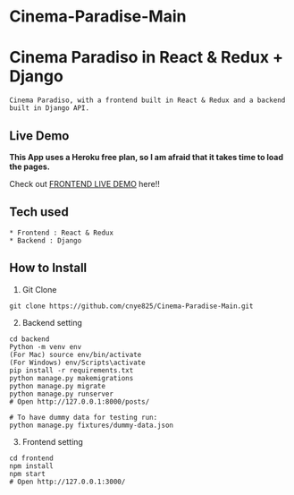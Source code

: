 # Cinema-Paradise-Main
# Cinema Paradiso in React & Redux + Django

```
Cinema Paradiso, with a frontend built in React & Redux and a backend built in Django API.
```

## Live Demo

**This App uses a Heroku free plan, so I am afraid that it takes time to load the pages.**

Check out [FRONTEND LIVE DEMO](https://vocal-pegasus-940944.netlify.app/) here!!



## Tech used

```
* Frontend : React & Redux
* Backend : Django
```

## How to Install

1. Git Clone

```
git clone https://github.com/cnye825/Cinema-Paradise-Main.git
```

2. Backend setting

```
cd backend
Python -m venv env
(For Mac) source env/bin/activate
(For Windows) env/Scripts\activate
pip install -r requirements.txt
python manage.py makemigrations
python manage.py migrate
python manage.py runserver
# Open http://127.0.0.1:8000/posts/

# To have dummy data for testing run:
python manage.py fixtures/dummy-data.json
```

3. Frontend setting

```
cd frontend
npm install
npm start
# Open http://127.0.0.1:3000/
```
